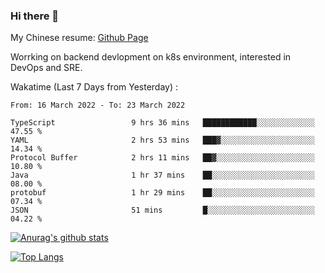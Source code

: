 ### Hi there 👋

My Chinese resume: [Github Page](https://spencercjh.github.io/resume/)

Worrking on backend devlopment on k8s environment, interested in DevOps and SRE.

Wakatime (Last 7 Days from Yesterday) :

<!--START_SECTION:waka-->

```text
From: 16 March 2022 - To: 23 March 2022

TypeScript                 9 hrs 36 mins   ████████████░░░░░░░░░░░░░   47.55 %
YAML                       2 hrs 53 mins   ███▓░░░░░░░░░░░░░░░░░░░░░   14.34 %
Protocol Buffer            2 hrs 11 mins   ██▓░░░░░░░░░░░░░░░░░░░░░░   10.80 %
Java                       1 hr 37 mins    ██░░░░░░░░░░░░░░░░░░░░░░░   08.00 %
protobuf                   1 hr 29 mins    ██░░░░░░░░░░░░░░░░░░░░░░░   07.34 %
JSON                       51 mins         █░░░░░░░░░░░░░░░░░░░░░░░░   04.22 %
```

<!--END_SECTION:waka-->

[![Anurag's github stats](https://github-readme-stats.vercel.app/api?username=spencercjh&theme=tokyonight&show_icons=true)](https://github.com/anuraghazra/github-readme-stats)

[![Top Langs](https://github-readme-stats.vercel.app/api/top-langs/?username=spencercjh&layout=compact&theme=tokyonight)](https://github.com/anuraghazra/github-readme-stats)

